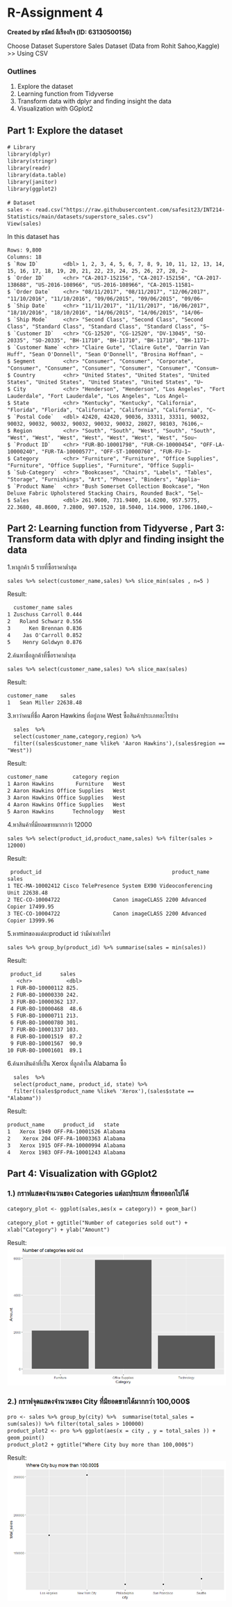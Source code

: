 # R-Assignment 4

**Created by ธนัตถ์ ลีเรืองกิจ (ID: 63130500156)**

Choose Dataset Superstore Sales Dataset (Data from Rohit Sahoo,Kaggle) >> Using CSV

### Outlines
1. Explore the dataset
2. Learning function from Tidyverse
3. Transform data with dplyr and finding insight the data
4. Visualization with GGplot2

## Part 1: Explore the dataset

```
# Library
library(dplyr)
library(stringr)
library(readr)
library(data.table)
library(janitor)
library(ggplot2)

# Dataset
sales <- read.csv("https://raw.githubusercontent.com/safesit23/INT214-Statistics/main/datasets/superstore_sales.csv")
View(sales)
```

In this dataset has
```
Rows: 9,800
Columns: 18
$ `Row ID`        <dbl> 1, 2, 3, 4, 5, 6, 7, 8, 9, 10, 11, 12, 13, 14, 15, 16, 17, 18, 19, 20, 21, 22, 23, 24, 25, 26, 27, 28, 2~
$ `Order ID`      <chr> "CA-2017-152156", "CA-2017-152156", "CA-2017-138688", "US-2016-108966", "US-2016-108966", "CA-2015-11581~
$ `Order Date`    <chr> "08/11/2017", "08/11/2017", "12/06/2017", "11/10/2016", "11/10/2016", "09/06/2015", "09/06/2015", "09/06~
$ `Ship Date`     <chr> "11/11/2017", "11/11/2017", "16/06/2017", "18/10/2016", "18/10/2016", "14/06/2015", "14/06/2015", "14/06~
$ `Ship Mode`     <chr> "Second Class", "Second Class", "Second Class", "Standard Class", "Standard Class", "Standard Class", "S~
$ `Customer ID`   <chr> "CG-12520", "CG-12520", "DV-13045", "SO-20335", "SO-20335", "BH-11710", "BH-11710", "BH-11710", "BH-1171~
$ `Customer Name` <chr> "Claire Gute", "Claire Gute", "Darrin Van Huff", "Sean O'Donnell", "Sean O'Donnell", "Brosina Hoffman", ~
$ Segment         <chr> "Consumer", "Consumer", "Corporate", "Consumer", "Consumer", "Consumer", "Consumer", "Consumer", "Consum~
$ Country         <chr> "United States", "United States", "United States", "United States", "United States", "United States", "U~
$ City            <chr> "Henderson", "Henderson", "Los Angeles", "Fort Lauderdale", "Fort Lauderdale", "Los Angeles", "Los Angel~
$ State           <chr> "Kentucky", "Kentucky", "California", "Florida", "Florida", "California", "California", "California", "C~
$ `Postal Code`   <dbl> 42420, 42420, 90036, 33311, 33311, 90032, 90032, 90032, 90032, 90032, 90032, 90032, 28027, 98103, 76106,~
$ Region          <chr> "South", "South", "West", "South", "South", "West", "West", "West", "West", "West", "West", "West", "Sou~
$ `Product ID`    <chr> "FUR-BO-10001798", "FUR-CH-10000454", "OFF-LA-10000240", "FUR-TA-10000577", "OFF-ST-10000760", "FUR-FU-1~
$ Category        <chr> "Furniture", "Furniture", "Office Supplies", "Furniture", "Office Supplies", "Furniture", "Office Suppli~
$ `Sub-Category`  <chr> "Bookcases", "Chairs", "Labels", "Tables", "Storage", "Furnishings", "Art", "Phones", "Binders", "Applia~
$ `Product Name`  <chr> "Bush Somerset Collection Bookcase", "Hon Deluxe Fabric Upholstered Stacking Chairs, Rounded Back", "Sel~
$ Sales           <dbl> 261.9600, 731.9400, 14.6200, 957.5775, 22.3680, 48.8600, 7.2800, 907.1520, 18.5040, 114.9000, 1706.1840,~

```



## Part 2: Learning function from Tidyverse , Part 3: Transform data with dplyr and finding insight the data
1.หาลูกค้า 5 รายที่ซื้อราคาต่ำสุด
```
sales %>% select(customer_name,sales) %>% slice_min(sales , n=5 )
```
Result:
```
  customer_name sales
1 Zuschuss Carroll 0.444
2   Roland Schwarz 0.556
3      Ken Brennan 0.836
4    Jas O'Carroll 0.852
5    Henry Goldwyn 0.876
```

2.ค้นหาชื่อลูกค้าที่ซื้อราคาต่ำสุด
```
sales %>% select(customer_name,sales) %>% slice_max(sales)
```
Result:
```
customer_name    sales
1   Sean Miller 22638.48
```

3.หาว่าคนที่ชื่อ Aaron Hawkins ที่อยู่ภาค West ซื้อสินค้าประเภทอะไรบ้าง
```
  sales  %>% 
  select(customer_name,category,region) %>% 
  filter((sales$customer_name %like% 'Aaron Hawkins'),(sales$region == "West")) 
```

Result:
```
customer_name        category region
1 Aaron Hawkins       Furniture   West
2 Aaron Hawkins Office Supplies   West
3 Aaron Hawkins Office Supplies   West
4 Aaron Hawkins Office Supplies   West
5 Aaron Hawkins      Technology   West
```

4.หาสินค้าที่มียอดขายมากกว่า 12000
```
sales %>% select(product_id,product_name,sales) %>% filter(sales > 12000)
```

Result:
```
 product_id                                          product_name    sales
1 TEC-MA-10002412 Cisco TelePresence System EX90 Videoconferencing Unit 22638.48
2 TEC-CO-10004722                 Canon imageCLASS 2200 Advanced Copier 17499.95
3 TEC-CO-10004722                 Canon imageCLASS 2200 Advanced Copier 13999.96
```

5.หาminของแต่ละproduct id ว่ามีค่าเท่าไหร่
```
sales %>% group_by(product_id) %>% summarise(sales = min(sales))
```

Result:

```
 product_id      sales
   <chr>           <dbl>
 1 FUR-BO-10000112 825. 
 2 FUR-BO-10000330 242. 
 3 FUR-BO-10000362 137. 
 4 FUR-BO-10000468  48.6
 5 FUR-BO-10000711 213. 
 6 FUR-BO-10000780 301. 
 7 FUR-BO-10001337 103. 
 8 FUR-BO-10001519  87.2
 9 FUR-BO-10001567  90.9
10 FUR-BO-10001601  89.1
```
6.ค้นหาสินค้าที่เป็น Xerox ที่ลูกค้าใน Alabama ซื้อ

```
  sales  %>% 
  select(product_name, product_id, state) %>% 
  filter((sales$product_name %like% 'Xerox'),(sales$state == "Alabama")) 
```

Result:

```
product_name      product_id   state
1   Xerox 1949 OFF-PA-10001526 Alabama
2    Xerox 204 OFF-PA-10003363 Alabama
3   Xerox 1915 OFF-PA-10000994 Alabama
4   Xerox 1983 OFF-PA-10001243 Alabama
```

## Part 4: Visualization with GGplot2
### 1.) กราฟแสดงจำนวนของ Categories แต่ละประเภท ที่ขายออกไปได้
```
category_plot <- ggplot(sales,aes(x = category)) + geom_bar()

category_plot + ggtitle("Number of categories sold out") + xlab("Category") + ylab("Amount")
```
Result:
![ggplot2.1](https://github.com/sit-2021-int214/026_Pokemon_Index/blob/main/assignment/HW04_63130500156/ggplot2.1.png)

### 2.) กราฟจุดแสดงจำนวนของ City ที่มียอดขายได้มากกว่า 100,000$
```
pro <- sales %>% group_by(city) %>%  summarise(total_sales = sum(sales)) %>% filter(total_sales > 100000)
product_plot2 <- pro %>% ggplot(aes(x = city , y = total_sales )) + geom_point()
product_plot2 + ggtitle("Where City buy more than 100,000$")
```
Result:
![ggplot2.2](https://github.com/sit-2021-int214/026_Pokemon_Index/blob/main/assignment/HW04_63130500156/ggplot2.2.png)

